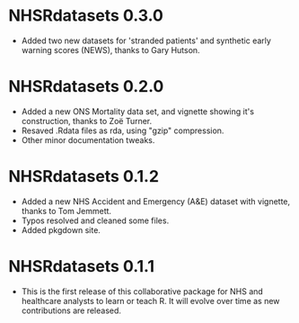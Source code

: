 # NHSRdatasets 0.3.0

- Added two new datasets for 'stranded patients' and synthetic early warning scores (NEWS), thanks to Gary Hutson.

# NHSRdatasets 0.2.0

- Added a new ONS Mortality data set, and vignette showing it's construction, thanks to Zoë Turner.
- Resaved .Rdata files as rda, using "gzip" compression.
- Other minor documentation tweaks.


# NHSRdatasets 0.1.2

- Added a new NHS Accident and Emergency (A&E) dataset with vignette, thanks to Tom Jemmett.
- Typos resolved and cleaned some files.
- Added pkgdown site.


# NHSRdatasets 0.1.1

- This is the first release of this collaborative package for NHS and healthcare analysts to learn or teach R.
It will evolve over time as new contributions are released.
